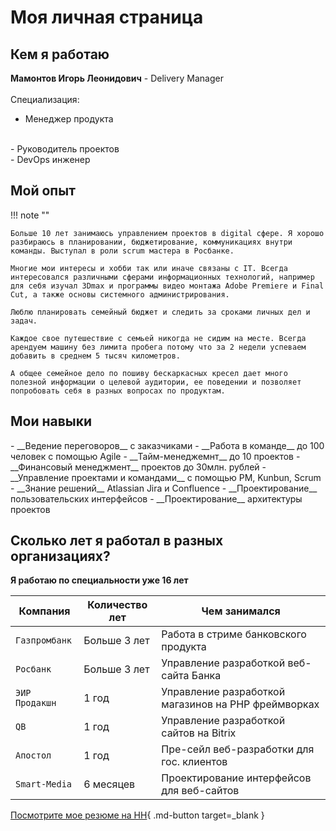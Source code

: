 # Моя личная страница

## Кем я работаю
**Мамонтов Игорь Леонидович** - Delivery Manager
<br><br>Специализация:
<br>
- Менеджер продукта
<br>
- Руководитель проектов
<br>
- DevOps инженер    

## Мой опыт

!!! note ""

    Больше 10 лет занимаюсь управлением проектов в digital сфере. Я хорошо разбираюсь в планировании, бюджетирование, коммуникациях внутри команды. Выступал в роли scrum мастера в Росбанке.
    
    Многие мои интересы и хобби так или иначе связаны с IT. Всегда интересовался различными сферами информационных технологий, например для себя изучал 3Dmax и программы видео монтажа Adobe Premiere и Final Cut, а также основы системного администрирования.
    
    Люблю планировать семейный бюджет и следить за сроками личных дел и задач.
    
    Каждое свое путешествие с семьей никогда не сидим на месте. Всегда арендуем машину без лимита пробега потому что за 2 недели успеваем добавить в среднем 5 тысяч километров.
    
    А общее семейное дело по пошиву бескаркасных кресел дает много полезной информации о целевой аудитории, ее поведении и позволяет попробовать себя в разных вопросах по продуктам.

## Мои навыки

<div class="grid cards" markdown="1">
- __Ведение переговоров__ с заказчиками
- __Работа в команде__ до 100 человек с помощью Agile
- __Тайм-менеджемнт__ до 10 проектов
- __Финансовый менеджмент__ проектов до 30млн. рублей
- __Управление проектами и командами__ с помощью PM, Kunbun, Scrum
- __Знание решений__ Atlassian Jira и Confluence
- __Проектирование__ пользовательских интерфейсов
- __Проектирование__ архитектуры проектов

</div>

## Сколько лет я работал в разных организациях?
**Я работаю по специальности уже 16 лет**
<br>

| Компания      | Количество лет                          | Чем занимался |
| ----------- | ------------------------------------ | -------------- |
| `Газпромбанк`       | Больше 3 лет  | Работа в стриме банковского продукта |
| `Росбанк`       | Больше 3 лет | Управление разработкой веб-сайта Банка |
| `ЭИР Продакшн`    | 1 год | Управление разработкой магазинов на PHP фреймворках |
| `QB` | 1 год | Управление разработкой сайтов на Bitrix |
| `Апостол` | 1 год | Пре-сейл веб-разработки для гос. клиентов |
| `Smart-Media` | 6 месяцев | Проектирование интерфейсов для веб-сайтов |

[Посмотрите мое резюме на HH](https://hh.ru/resume/24b80015ff01c567150039ed1f4e6c526e7877){ .md-button target=_blank }